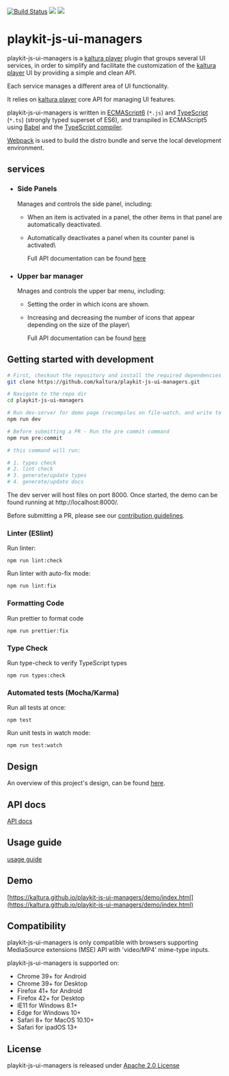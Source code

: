 [![Build Status](https://app.travis-ci.com/kaltura/playkit-js-ui-managers.svg?branch=master)](https://app.travis-ci.com/kaltura/playkit-js-ui-managers)
[![](https://img.shields.io/npm/v/@playkit-js/ui-managers/latest.svg)](https://www.npmjs.com/package/@playkit-js/ui-managers)
[![](https://img.shields.io/npm/v/@playkit-js/ui-managers/canary.svg)](https://www.npmjs.com/package/@playkit-js/ui-managers/v/canary)

# playkit-js-ui-managers

playkit-js-ui-managers is a [kaltura player] plugin that groups several UI services,
in order to simplify and facilitate the customization of the [kaltura player] UI by providing a simple and clean API.

Each service manages a different area of UI functionality.

It relies on [kaltura player] core API for managing UI features.

playkit-js-ui-managers is written in [ECMAScript6] (`*.js`) and [TypeScript] (`*.ts`) (strongly typed superset of ES6), 
and transpiled in ECMAScript5 using [Babel](https://babeljs.io/) and the [TypeScript compiler].

[Webpack] is used to build the distro bundle and serve the local development environment.

[kaltura player]: https://github.com/kaltura/kaltura-player-js.
[ecmascript6]: https://github.com/ericdouglas/ES6-Learning#articles--tutorials
[typescript]: https://www.typescriptlang.org/
[typescript compiler]: https://www.typescriptlang.org/docs/handbook/compiler-options.html
[webpack]: https://webpack.js.org/

## services

- ### Side Panels
  Manages and controls the side panel, including: 
  
  - When an item is activated in a panel, the other items in that panel are automatically deactivated.
  - Automatically deactivates a panel when its counter panel is activated\
  
    Full API documentation can be found [here](https://kaltura.github.io/playkit-js-ui-managers/docs/api/classes/side_panels_manager.SidePanelsManager.html)
  
- ### Upper bar manager
  Mnages and controls the upper bar menu, including: 
  
  - Setting the order in which icons are shown.
  - Increasing and decreasing the number of icons that appear depending on the size of the player\
  
    Full API documentation can be found [here](https://kaltura.github.io/playkit-js-ui-managers/docs/api/classes/upper_bar_manager.UpperBarManager.html)
    
## Getting started with development

```sh
# First, checkout the repository and install the required dependencies
git clone https://github.com/kaltura/playkit-js-ui-managers.git

# Navigate to the repo dir
cd playkit-js-ui-managers

# Run dev-server for demo page (recompiles on file-watch, and write to actual dist fs artifacts)
npm run dev

# Before submitting a PR - Run the pre commit command
npm run pre:commit

# this command will run:

# 1. types check
# 2. lint check
# 3. generate/update types
# 4. generate/update docs
```

The dev server will host files on port 8000. Once started, the demo can be found running at http://localhost:8000/.

Before submitting a PR, please see our [contribution guidelines](CONTRIBUTING.md).


### Linter (ESlint)

Run linter:

```
npm run lint:check
```

Run linter with auto-fix mode:

```
npm run lint:fix
```

### Formatting Code

Run prettier to format code

```
npm run prettier:fix
```

### Type Check

Run type-check to verify TypeScript types

```
npm run types:check
```

### Automated tests (Mocha/Karma)

Run all tests at once:

```
npm test
```

Run unit tests in watch mode:

```
npm run test:watch
```

## Design

An overview of this project's design, can be found [here](https://kaltura.atlassian.net/wiki/spaces/PROD/pages/3554412657/Side+Panel+Manager+-+Design+Document).

## API docs

[API docs](https://kaltura.github.io/playkit-js-ui-managers/docs/api/index.html)

## Usage guide

[usage guide](./docs/guide.md)

## Demo

[https://kaltura.github.io/playkit-js-ui-managers/demo/index.html](https://kaltura.github.io/playkit-js-ui-managers/demo/index.html)


## Compatibility

playkit-js-ui-managers is only compatible with browsers supporting MediaSource extensions (MSE) API with 'video/MP4' mime-type inputs.

playkit-js-ui-managers is supported on:

- Chrome 39+ for Android
- Chrome 39+ for Desktop
- Firefox 41+ for Android
- Firefox 42+ for Desktop
- IE11 for Windows 8.1+
- Edge for Windows 10+
- Safari 8+ for MacOS 10.10+
- Safari for ipadOS 13+

## License

playkit-js-ui-managers is released under [Apache 2.0 License](LICENSE)